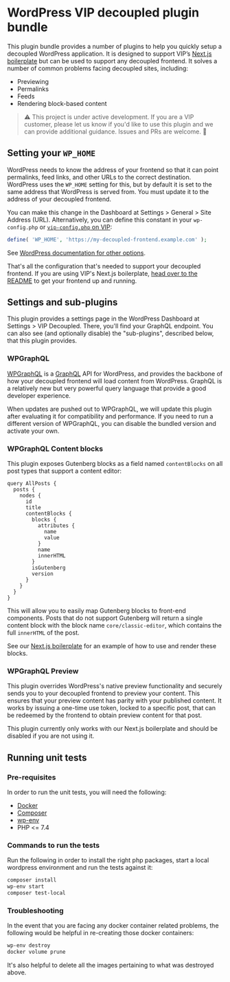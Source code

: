 # WordPress VIP decoupled plugin bundle

This plugin bundle provides a number of plugins to help you quickly setup a decoupled WordPress application. It is designed to support VIP’s [Next.js boilerplate][nextjs-boilerplate] but can be used to support any decoupled frontend. It solves a number of common problems facing decoupled sites, including:

- Previewing
- Permalinks
- Feeds
- Rendering block-based content

> ⚠️ This project is under active development. If you are a VIP customer, please let us know if you'd like to use this plugin and we can provide additional guidance. Issues and PRs are welcome. 💖

## Setting your `WP_HOME`

WordPress needs to know the address of your frontend so that it can point permalinks, feed links, and other URLs to the correct destination. WordPress uses the `WP_HOME` setting for this, but by default it is set to the same address that WordPress is served from. You must update it to the address of your decoupled frontend.

You can make this change in the Dashboard at Settings > General > Site Address (URL). Alternatively, you can define this constant in your `wp-config.php` or [`vip-config.php` on VIP][vip-config]:

```php
define( 'WP_HOME', 'https://my-decoupled-frontend.example.com' );
```

See [WordPress documentation for other options](https://wordpress.org/support/article/changing-the-site-url/#changing-the-site-url).

That's all the configuration that's needed to support your decoupled frontend. If you are using VIP's Next.js boilerplate, [head over to the README][nextjs-boilerplate] to get your frontend up and running.

## Settings and sub-plugins

This plugin provides a settings page in the WordPress Dashboard at Settings > VIP Decoupled. There, you'll find your GraphQL endpoint. You can also see (and optionally disable) the "sub-plugins", described below, that this plugin provides.

### WPGraphQL

[WPGraphQL][wp-graphql] is a [GraphQL][graphql] API for WordPress, and provides the backbone of how your decoupled frontend will load content from WordPress. GraphQL is a relatively new but very powerful query language that provide a good developer experience.

When updates are pushed out to WPGraphQL, we will update this plugin after evaluating it for compatibility and performance. If you need to run a different version of WPGraphQL, you can disable the bundled version and activate your own.

### WPGraphQL Content blocks

This plugin exposes Gutenberg blocks as a field named `contentBlocks` on all post types that support a content editor:

```gql
query AllPosts {
  posts {
    nodes {
      id
      title
      contentBlocks {
        blocks {
          attributes {
            name
            value
          }
          name
          innerHTML
        }
        isGutenberg
        version
      }
    }
  }
}
```

This will allow you to easily map Gutenberg blocks to front-end components. Posts that do not support Gutenberg will return a single content block with the block name `core/classic-editor`, which contains the full `innerHTML` of the post.

See our [Next.js boilerplate][nextjs-boilerplate] for an example of how to use and render these blocks.

### WPGraphQL Preview

This plugin overrides WordPress's native preview functionality and securely sends you to your decoupled frontend to preview your content. This ensures that your preview content has parity with your published content. It works by issuing a one-time use token, locked to a specific post, that can be redeemed by the frontend to obtain preview content for that post.

This plugin currently only works with our Next.js boilerplate and should be disabled if you are not using it. 

## Running unit tests

### Pre-requisites

In order to run the unit tests, you will need the following:

- [Docker](https://www.docker.com/get-started)
- [Composer](https://getcomposer.org/download/)
- [wp-env](https://developer.wordpress.org/block-editor/reference-guides/packages/packages-env/)
- PHP <= 7.4

### Commands to run the tests

Run the following in order to install the right php packages, start a local wordpress environment and run the tests against it:

```sh
composer install
wp-env start
composer test-local
```

### Troubleshooting

In the event that you are facing any docker container related problems, the following would be helpful in re-creating those docker containers:

```sh
wp-env destroy
docker volume prune
```

It's also helpful to delete all the images pertaining to what was destroyed above.

[graphql]: https://graphql.org
[nextjs-boilerplate]: https://github.com/Automattic/vip-go-nextjs-skeleton
[vip-config]: https://docs.wpvip.com/technical-references/vip-codebase/vip-config-directory/
[wp-graphql]: https://wpgraphql.com
